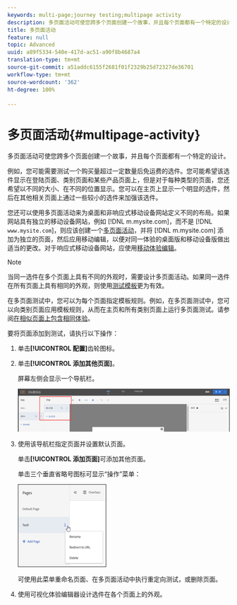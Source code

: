 ```yaml
---
keywords: multi-page;journey testing;multipage activity
description: 多页面活动可使您跨多个页面创建一个故事，并且每个页面都有一个特定的设计。
title: 多页面活动
feature: null
topic: Advanced
uuid: a89f5334-540e-417d-ac51-a90f8b4687a4
translation-type: tm+mt
source-git-commit: a51addc6155f2681f01f2329b25d72327de36701
workflow-type: tm+mt
source-wordcount: '362'
ht-degree: 100%

---
```



# 多页面活动{#multipage-activity}

多页面活动可使您跨多个页面创建一个故事，并且每个页面都有一个特定的设计。

例如，您可能需要测试一个购买量超过一定数量后免运费的选件。您可能希望该选件显示在登陆页面、类别页面和某些产品页面上，但是对于每种类型的页面，您还希望以不同的大小、在不同的位置显示。您可以在主页上显示一个明显的选件，然后在其他相关页面上通过一些较小的选件来加强该选件。

您还可以使用多页面活动来为桌面和非响应式移动设备网站定义不同的布局。如果网站具有独立的移动设备网站，例如 [!DNL m.mysite.com]，而不是 [!DNL `www.mysite.com`]，则应该创建一个[多页面活动](../../c-experiences/c-visual-experience-composer/multipage-activity.md#concept_277E096063E14813AC5D8EDFA1D2ED48)，并将 [!DNL m.mysite.com] 添加为独立的页面，然后应用移动编辑，以便对同一体验的桌面版和移动设备版做出适当的更改。对于响应式移动设备网站，应使用[移动体验编辑](../../c-experiences/c-visual-experience-composer/mobile-viewports.md#concept_8E45527C4ABC41D59AA3553BEDC76FA5)。

>[!NOTE]
>
>当同一选件在多个页面上具有不同的外观时，需要设计多页面活动。如果同一选件在所有页面上具有相同的外观，则使用[测试模板](../../c-experiences/c-visual-experience-composer/temtest.md#task_2539D51A18044F82B0D9895636546781)更为有效。

在多页面测试中，您可以为每个页面指定模板规则。例如，在多页面测试中，您可以向类别页面应用模板规则，从而在主页和所有类别页面上运行多页面测试。请参阅[在相似页面上包含相同体验](../../c-experiences/c-visual-experience-composer/temtest.md#task_2539D51A18044F82B0D9895636546781)。

要将页面添加到测试，请执行以下操作：

1. 单击&#x200B;**[!UICONTROL 配置]**&#x200B;齿轮图标。
1. 单击&#x200B;**[!UICONTROL 添加其他页面]**。

   屏幕左侧会显示一个导航栏。

   ![](assets/multipage_nav.png)

1. 使用该导航栏指定页面并设置默认页面。

   单击&#x200B;**[!UICONTROL 添加页面]**&#x200B;可添加其他页面。

   单击三个垂直省略号图标可显示“操作”菜单：

   ![](assets/multipage_menu.png)

   可使用此菜单重命名页面、在多页面活动中执行重定向测试，或删除页面。

1. 使用可视化体验编辑器设计选件在各个页面上的外观。

